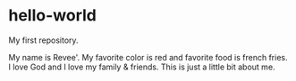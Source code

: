 # hello-world
My first repository.

My name is Revee'. My favorite color is red and favorite food is french fries. I love God and I love my family & friends.
This is just a little bit about me.
